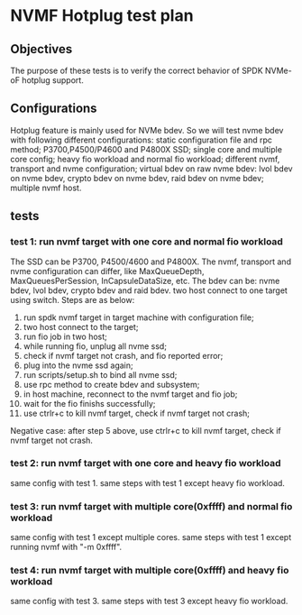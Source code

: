 # NVMF Hotplug test plan

## Objectives

The purpose of these tests is to verify the correct behavior of SPDK NVMe-oF hotplug support.

## Configurations

Hotplug feature is mainly used for NVMe bdev. So we will test nvme bdev with following different configurations:
static configuration file and rpc method;
P3700,P4500/P4600 and P4800X SSD;
single core and multiple core config;
heavy fio workload and normal fio workload;
different nvmf, transport and nvme configuration;
virtual bdev on raw nvme bdev:
lvol bdev on nvme bdev,
crypto bdev on nvme bdev,
raid bdev on nvme bdev;
multiple nvmf host.

## tests

### test 1: run nvmf target with one core and normal fio workload
The SSD can be P3700, P4500/4600 and P4800X.
The nvmf, transport and nvme configuration can differ,
like MaxQueueDepth, MaxQueuesPerSession, InCapsuleDataSize, etc.
The bdev can be: nvme bdev, lvol bdev, crypto bdev and raid bdev.
two host connect to one target using switch.
Steps are as below:

1. run spdk nvmf target in target machine with configuration file;
2. two host connect to the target;
3. run fio job in two host;
4. while running fio, unplug all nvme ssd;
5. check if nvmf target not crash, and fio reported error;
6. plug into the  nvme ssd again;
7. run scripts/setup.sh to bind all nvme ssd;
8. use rpc method to create bdev and subsystem;
9. in host machine, reconnect to the nvmf target and fio job;
10. wait for the fio finishs successfully;
11. use ctrlr+c to kill nvmf target, check if nvmf target not crash;

Negative case:
after step 5 above, use ctrlr+c to kill nvmf target, check if nvmf target not crash.

### test 2: run nvmf target with one core and heavy fio workload
same config with test 1.
same steps with test 1 except heavy fio workload.
### test 3: run nvmf target with multiple core(0xffff) and normal fio workload
same config with test 1 except multiple cores.
same steps with test 1 except running nvmf with "-m 0xffff".

### test 4: run nvmf target with multiple core(0xffff) and heavy fio workload
same config with test 3.
same steps with test 3 except heavy fio workload.
